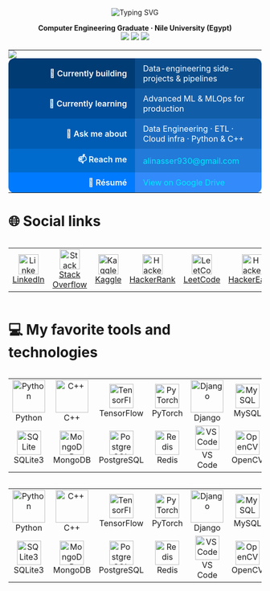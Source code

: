 <!-- ======================  HERO SECTION  ====================== -->

<p align="center">
  <img src="https://readme-typing-svg.demolab.com?font=Fira+Code&size=28&pause=1500&color=00BFFF&center=true&vCenter=true&width=1000&lines=Hi+%F0%9F%91%8B+I'm+Ali+Nasser+Badawy;Computer+Engineering+Graduate+%F0%9F%92%BB;Data+%26+Software+Engineer+in+the+Making" alt="Typing SVG">
</p>

<p align="center">
  <b>Computer Engineering Graduate · Nile University (Egypt)</b> <br/>
  <img src="https://img.shields.io/badge/-Data%20Engineering-0A66C2?style=for-the-badge&logo=Apache%20Airflow&logoColor=white"/>
  <img src="https://img.shields.io/badge/-Data%20Science-2596be?style=for-the-badge&logo=apachespark&logoColor=white"/>
<!--   <img src="https://img.shields.io/badge/-Data%20Science-2596be?style=for-the-badge&logo=pytorch&logoColor=white"/> -->
  <img src="https://img.shields.io/badge/-Software%20Engineering-6F42C1?style=for-the-badge&logo=python&logoColor=white"/>
  
</p>



<!-- ======================  END HERO  ====================== -->

<!-- ======================  QUICK FACTS  ====================== -->

<table align="center" style="border-collapse:collapse;">
  <!-- Decorative wave -->
  <tr>
    <td colspan="2" style="padding:0;border:none;">
      <img src="https://capsule-render.vercel.app/api?type=waving&color=0:00BFFF,100:0066FF&height=60&section=header"/>
    </td>
  </tr>

  <!-- Row 1 -->
  <tr>
    <td align="right" width="220"
        style="padding:10px 16px;font-weight:600;background:#003B73;color:#fff;border-radius:12px 0 0 0;">
      🚀  Currently&nbsp;building
    </td>
    <td align="left"
        style="padding:10px 16px;background:#0A4C8B;color:#fff;border-radius:0 12px 0 0;">
      Data-engineering side-projects & pipelines
    </td>
  </tr>

  <!-- Row 2 -->
  <tr>
    <td align="right"
        style="padding:10px 16px;font-weight:600;background:#004C99;color:#fff;">
      🌱  Currently&nbsp;learning
    </td>
    <td align="left"
        style="padding:10px 16px;background:#125DA8;color:#fff;">
      Advanced ML & MLOps for production
    </td>
  </tr>

  <!-- Row 3 -->
  <tr>
    <td align="right"
        style="padding:10px 16px;font-weight:600;background:#005CB2;color:#fff;">
      💬  Ask&nbsp;me&nbsp;about
    </td>
    <td align="left"
        style="padding:10px 16px;background:#1A6BC0;color:#fff;">
      Data Engineering · ETL · Cloud infra · Python & C++
    </td>
  </tr>

  <!-- Row 4 -->
  <tr>
    <td align="right"
        style="padding:10px 16px;font-weight:600;background:#006BCD;color:#fff;">
      📫  Reach&nbsp;me
    </td>
    <td align="left"
        style="padding:10px 16px;background:#237AD8;color:#fff;">
      <a href="mailto:alinasser930@gmail.com" style="color:#00E8FF;text-decoration:none;">
        alinasser930@gmail.com
      </a>
    </td>
  </tr>

  <!-- Row 5 -->
  <tr>
    <td align="right"
        style="padding:10px 16px;font-weight:600;background:#007AFF;color:#fff;border-radius:0 0 0 12px;">
      📄  Résumé
    </td>
    <td align="left"
        style="padding:10px 16px;background:#338AFA;color:#fff;border-radius:0 0 12px 0;">
      <a href="https://drive.google.com/file/d/1It9c2yYH0fZtNa_T791YxVqHvdWKi1a3/view?usp=drive"
         target="_blank" style="color:#00E8FF;text-decoration:none;">
        View on Google Drive
      </a>
    </td>
  </tr>
</table>



# 🌐 Social links
<div style="display: flex; justify-content: center;">
  <table>
    <tr>
      <td align="center" width="90">
        <a href="https://www.linkedin.com/in/alibadawy/" target="_blank" rel="noreferrer">
          <img src="https://raw.githubusercontent.com/rahuldkjain/github-profile-readme-generator/master/src/images/icons/Social/linked-in-alt.svg"
               alt="LinkedIn" width="40" height="40" /><br>
          LinkedIn
        </a>
      </td>
      <td align="center" width="90">
        <a href="https://stackoverflow.com/users/22475460/ali-nasser-badawy" target="_blank" rel="noreferrer">
          <img src="https://raw.githubusercontent.com/rahuldkjain/github-profile-readme-generator/master/src/images/icons/Social/stack-overflow.svg"
               alt="Stack Overflow" width="40" height="40" /><br>
          Stack Overflow
        </a>
      </td>
      <td align="center" width="90">
        <a href="https://www.kaggle.com/alinasserbadawy" target="_blank" rel="noreferrer">
          <img src="https://raw.githubusercontent.com/rahuldkjain/github-profile-readme-generator/master/src/images/icons/Social/kaggle.svg"
               alt="Kaggle" width="40" height="40" /><br>
          Kaggle
        </a>
      </td>
      <td align="center" width="90">
        <a href="https://www.hackerrank.com/alinasser930" target="_blank" rel="noreferrer">
          <img src="https://raw.githubusercontent.com/rahuldkjain/github-profile-readme-generator/master/src/images/icons/Social/hackerrank.svg"
               alt="HackerRank" width="40" height="40" /><br>
          HackerRank
        </a>
      </td>
      <td align="center" width="90">
        <a href="https://leetcode.com/" target="_blank" rel="noreferrer">
          <img src="https://raw.githubusercontent.com/rahuldkjain/github-profile-readme-generator/master/src/images/icons/Social/leet-code.svg"
               alt="LeetCode" width="40" height="40" /><br>
          LeetCode
        </a>
      </td>
      <td align="center" width="90">
        <a href="https://www.hackerearth.com/@alinasser930" target="_blank" rel="noreferrer">
          <img src="https://raw.githubusercontent.com/rahuldkjain/github-profile-readme-generator/master/src/images/icons/Social/hackerearth.svg"
               alt="HackerEarth" width="40" height="40" /><br>
          HackerEarth
        </a>
      </td>
    </tr>
  </table>
</div>


# 💻 My favorite tools and technologies
<div style="display: flex; justify-content: center;">
  <table>
    <!-- Row 1 -->
    <tr>
      <td align="center" width="90">
        <img src="https://techstack-generator.vercel.app/python-icon.svg" alt="Python" width="65" height="65" /><br>
        Python
      </td>
      <td align="center" width="90">
        <img src="https://techstack-generator.vercel.app/cpp-icon.svg" alt="C++" width="65" height="65" /><br>
        C++
      </td>
      <td align="center" width="90">
        <img src="https://skillicons.dev/icons?i=tensorflow" alt="TensorFlow" width="48" height="48" /><br>
        TensorFlow
      </td>
      <td align="center" width="90">
        <img src="https://skillicons.dev/icons?i=pytorch" alt="PyTorch" width="48" height="48" /><br>
        PyTorch
      </td>
      <td align="center" width="90">
        <img src="https://techstack-generator.vercel.app/django-icon.svg" alt="Django" width="65" height="65" /><br>
        Django
      </td>
      <td align="center" width="90">
        <img src="https://skillicons.dev/icons?i=mysql" alt="MySQL" width="48" height="48" /><br>
        MySQL
      </td>
    </tr>
    <!-- Row 2 -->
    <tr>
      <td align="center" width="90">
        <img src="https://skillicons.dev/icons?i=sqlite" alt="SQLite" width="48" height="48" /><br>
        SQLite3
      </td>
      <td align="center" width="90">
        <img src="https://skillicons.dev/icons?i=mongodb" alt="MongoDB" width="48" height="48" /><br>
        MongoDB
      </td>
      <td align="center" width="90">
        <img src="https://skillicons.dev/icons?i=postgresql" alt="PostgreSQL" width="48" height="48" /><br>
        PostgreSQL
      </td>
      <td align="center" width="90">
        <img src="https://skillicons.dev/icons?i=redis" alt="Redis" width="48" height="48" /><br>
        Redis
      </td>
      <td align="center" width="90">
        <img src="https://skillicons.dev/icons?i=vscode" alt="VS Code" width="48" height="48" /><br>
        VS Code
      </td>
      <td align="center" width="90">
        <img src="https://skillicons.dev/icons?i=opencv" alt="OpenCV" width="48" height="48" /><br>
        OpenCV
      </td>
    </tr>
  </table>
</div>



<!-- 💻 My favorite tools and technologies -->
<div align="center">
  <table>
    <!-- Row 1 -->
    <tr>
      <td width="100" align="center">
        <img src="https://techstack-generator.vercel.app/python-icon.svg" alt="Python" width="65"><br>Python
      </td>
      <td width="100" align="center">
        <img src="https://techstack-generator.vercel.app/cpp-icon.svg" alt="C++" width="65"><br>C++
      </td>
      <td width="100" align="center">
        <img src="https://skillicons.dev/icons?i=tensorflow" alt="TensorFlow" width="48"><br>TensorFlow
      </td>
      <td width="100" align="center">
        <img src="https://skillicons.dev/icons?i=pytorch" alt="PyTorch" width="48"><br>PyTorch
      </td>
      <td width="100" align="center">
        <img src="https://techstack-generator.vercel.app/django-icon.svg" alt="Django" width="65"><br>Django
      </td>
      <td width="100" align="center">
        <img src="https://skillicons.dev/icons?i=mysql" alt="MySQL" width="48"><br>MySQL
      </td>
    </tr>
        <!-- Row 2 -->
    <tr>
      <td width="100" align="center">
        <img src="https://skillicons.dev/icons?i=sqlite" alt="SQLite3" width="48"><br>SQLite3
      </td>
      <td width="100" align="center">
        <img src="https://skillicons.dev/icons?i=mongodb" alt="MongoDB" width="48"><br>MongoDB
      </td>
      <td width="100" align="center">
        <img src="https://skillicons.dev/icons?i=postgresql" alt="PostgreSQL" width="48"><br>PostgreSQL
      </td>
      <td width="100" align="center">
        <img src="https://skillicons.dev/icons?i=redis" alt="Redis" width="48"><br>Redis
      </td>
      <td width="100" align="center">
        <img src="https://skillicons.dev/icons?i=vscode" alt="VS Code" width="48"><br>VS Code
      </td>
      <td width="100" align="center">
        <img src="https://skillicons.dev/icons?i=opencv" alt="OpenCV" width="48"><br>OpenCV
      </td>
    </tr>
  </table>
</div>

